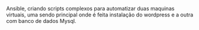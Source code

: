Ansible, criando scripts complexos para automatizar duas maquinas virtuais, uma sendo principal onde é feita instalação do wordpress e a outra com banco de dados Mysql.

